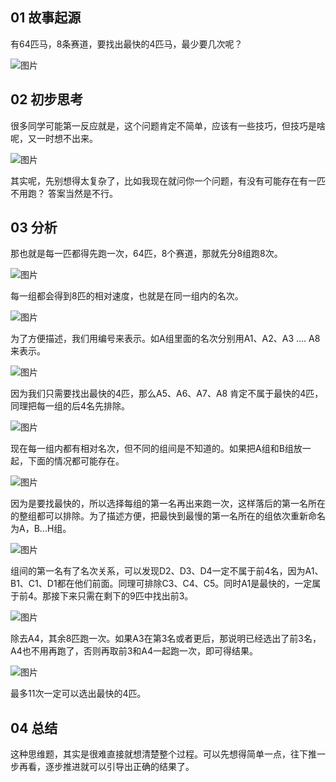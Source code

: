## 01 故事起源

有64匹马，8条赛道，要找出最快的4匹马，最少要几次呢？

![图片](https://mmbiz.qpic.cn/mmbiz_jpg/HNt2AbuwSJuG8yy4G7urdYCM3f6OHiapNUibmbOXDzc6avROGW6ysyn3esVhicynWE53GZAlOicRVKa1z3eLR9Mlug/640?wx_fmt=jpeg&tp=webp&wxfrom=5&wx_lazy=1&wx_co=1)





## 02 初步思考

很多同学可能第一反应就是，这个问题肯定不简单，应该有一些技巧，但技巧是啥呢，又一时想不出来。

![图片](https://mmbiz.qpic.cn/mmbiz_jpg/HNt2AbuwSJuG8yy4G7urdYCM3f6OHiapNAT37ficmpCXFPXDIicibvqfdEumRnMa0AdLMRMmb9NhwFdkXMzg6XFCrw/640?wx_fmt=jpeg&tp=webp&wxfrom=5&wx_lazy=1&wx_co=1)

其实呢，先别想得太复杂了，比如我现在就问你一个问题，有没有可能存在有一匹不用跑？
答案当然是不行。





## 03 分析

那也就是每一匹都得先跑一次，64匹，8个赛道，那就先分8组跑8次。

![图片](https://mmbiz.qpic.cn/mmbiz_jpg/HNt2AbuwSJuG8yy4G7urdYCM3f6OHiapNYKFxAqG9ib0pgnMzAjqcUKS6re9Xa6d8uV0ICj3UqoKRB86qK45SQnw/640?wx_fmt=jpeg&tp=webp&wxfrom=5&wx_lazy=1&wx_co=1)

每一组都会得到8匹的相对速度，也就是在同一组内的名次。

![图片](https://mmbiz.qpic.cn/mmbiz_jpg/HNt2AbuwSJuG8yy4G7urdYCM3f6OHiapNQsPKAzUbmOqN5D3iauD5VZaUHDT5xW0qa6TplKKVqhdBuqcy6WMWCicg/640?wx_fmt=jpeg&tp=webp&wxfrom=5&wx_lazy=1&wx_co=1)

为了方便描述，我们用编号来表示。如A组里面的名次分别用A1、A2、A3 .... A8来表示。

![图片](https://mmbiz.qpic.cn/mmbiz_jpg/HNt2AbuwSJuG8yy4G7urdYCM3f6OHiapNyHxWCWeiaatUjktouwOAfibV1YzPpCkXbJD8Rut5qoXMOVzQrtMWhfog/640?wx_fmt=jpeg&tp=webp&wxfrom=5&wx_lazy=1&wx_co=1)

因为我们只需要找出最快的4匹，那么A5、A6、A7、A8 肯定不属于最快的4匹，同理把每一组的后4名先排除。

![图片](https://mmbiz.qpic.cn/mmbiz_jpg/HNt2AbuwSJuG8yy4G7urdYCM3f6OHiapNnH1UD4Cm9sxicGYYibezrPAibfGxNtNqIngSoqokpV3ibln7Q4PGm8M4rQ/640?wx_fmt=jpeg&tp=webp&wxfrom=5&wx_lazy=1&wx_co=1)

现在每一组内都有相对名次，但不同的组间是不知道的。如果把A组和B组放一起，下面的情况都可能存在。

![图片](https://mmbiz.qpic.cn/mmbiz_jpg/HNt2AbuwSJuG8yy4G7urdYCM3f6OHiapNskKyOkW6Hh4ibdE3fkrXtsFMM7B7qbqCbs9ciaTnWNQCV0nOGFxUdIwQ/640?wx_fmt=jpeg&tp=webp&wxfrom=5&wx_lazy=1&wx_co=1)

因为是要找最快的，所以选择每组的第一名再出来跑一次，这样落后的第一名所在的整组都可以排除。为了描述方便，把最快到最慢的第一名所在的组依次重新命名为A，B...H组。

![图片](https://mmbiz.qpic.cn/mmbiz_jpg/HNt2AbuwSJuG8yy4G7urdYCM3f6OHiapNEJ7jJnaziaXdawXJb48dTyhvwnia1biaZMY390FDXBOCg7h0WnzzXibgYg/640?wx_fmt=jpeg&tp=webp&wxfrom=5&wx_lazy=1&wx_co=1)

组间的第一名有了名次关系，可以发现D2、D3、D4一定不属于前4名，因为A1、B1、C1、D1都在他们前面。同理可排除C3、C4、C5。同时A1是最快的，一定属于前4。那接下来只需在剩下的9匹中找出前3。

![图片](https://mmbiz.qpic.cn/mmbiz_jpg/HNt2AbuwSJuG8yy4G7urdYCM3f6OHiapNUHHeMhoPvRPJ9EmSGhntkUAnibHzsUUUmgPkTib5mO2SgGdo5NTgdZ8Q/640?wx_fmt=jpeg&tp=webp&wxfrom=5&wx_lazy=1&wx_co=1)

除去A4，其余8匹跑一次。如果A3在第3名或者更后，那说明已经选出了前3名，A4也不用再跑了，否则再取前3和A4一起跑一次，即可得结果。

![图片](https://mmbiz.qpic.cn/mmbiz_jpg/HNt2AbuwSJuG8yy4G7urdYCM3f6OHiapNZWC3R64uhh3QNzfBLbsiboibDpPVaANFwic50xVDOxQSwwNJicJObGaAcA/640?wx_fmt=jpeg&tp=webp&wxfrom=5&wx_lazy=1&wx_co=1)

最多11次一定可以选出最快的4匹。

## 04 总结

这种思维题，其实是很难直接就想清楚整个过程。可以先想得简单一点，往下推一步再看，逐步推进就可以引导出正确的结果了。